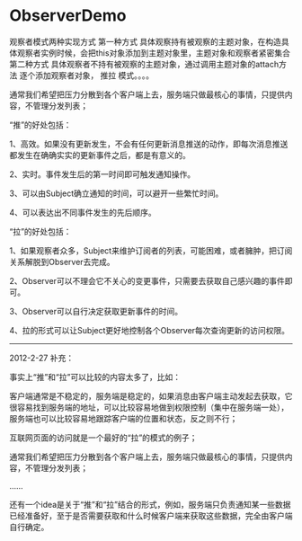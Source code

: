 # ObserverDemo
观察者模式两种实现方式
第一种方式 具体观察持有被观察的主题对象，在构造具体观察者实例时候，会把this对象添加到主题对象里，主题对象和观察者紧密集合
第二种方式 具体观察者不持有被观察的主题对象，通过调用主题对象的attach方法 逐个添加观察者对象，
推拉 模式。。。。

      
通常我们希望把压力分散到各个客户端上去，服务端只做最核心的事情，只提供内容，不管理分发列表；

“推”的好处包括：

1、高效。如果没有更新发生，不会有任何更新消息推送的动作，即每次消息推送都发生在确确实实的更新事件之后，都是有意义的。

2、实时。事件发生后的第一时间即可触发通知操作。

3、可以由Subject确立通知的时间，可以避开一些繁忙时间。

4、可以表达出不同事件发生的先后顺序。

 

“拉”的好处包括：

1、如果观察者众多，Subject来维护订阅者的列表，可能困难，或者臃肿，把订阅关系解脱到Observer去完成。

2、Observer可以不理会它不关心的变更事件，只需要去获取自己感兴趣的事件即可。

3、Observer可以自行决定获取更新事件的时间。

4、拉的形式可以让Subject更好地控制各个Observer每次查询更新的访问权限。

 

----------------------------------------------------------------------------------------------------------------------------------

2012-2-27 补充：

事实上“推”和“拉”可以比较的内容太多了，比如：

客户端通常是不稳定的，服务端是稳定的，如果消息由客户端主动发起去获取，它很容易找到服务端的地址，可以比较容易地做到权限控制（集中在服务端一处），服务端也可以比较容易地跟踪客户端的位置和状态，反之则不行；

互联网页面的访问就是一个最好的“拉”的模式的例子；

通常我们希望把压力分散到各个客户端上去，服务端只做最核心的事情，只提供内容，不管理分发列表；

……

还有一个idea是关于“推”和“拉”结合的形式，例如，服务端只负责通知某一些数据已经准备好，至于是否需要获取和什么时候客户端来获取这些数据，完全由客户端自行确定。
